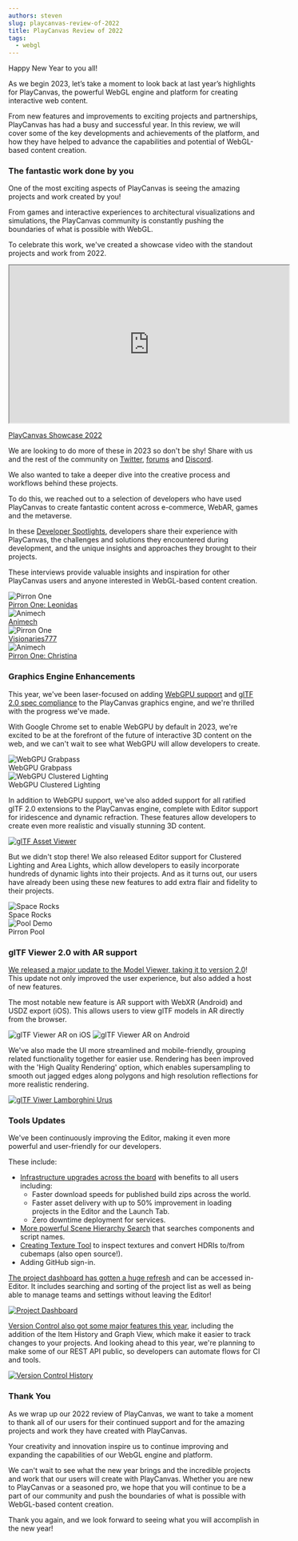 ```yaml
---
authors: steven
slug: playcanvas-review-of-2022
title: PlayCanvas Review of 2022
tags:
  - webgl
---
```


Happy New Year to you all!

As we begin 2023, let’s take a moment to look back at last year’s highlights for PlayCanvas, the powerful WebGL engine and platform for creating interactive web content.

From new features and improvements to exciting projects and partnerships, PlayCanvas has had a busy and successful year. In this review, we will cover some of the key developments and achievements of the platform, and how they have helped to advance the capabilities and potential of WebGL-based content creation.

### The fantastic work done by you

One of the most exciting aspects of PlayCanvas is seeing the amazing projects and work created by you!

From games and interactive experiences to architectural visualizations and simulations, the PlayCanvas community is constantly pushing the boundaries of what is possible with WebGL.

To celebrate this work, we've created a showcase video with the standout projects and work from 2022.

<div className="iframe-container">
    <iframe loading="lazy" width="560" height="315" src="https://www.youtube.com/embed/46f73gp1_TU" title="YouTube video player" allow="accelerometer; autoplay; clipboard-write; encrypted-media; gyroscope; picture-in-picture" allowfullscreen></iframe>
</div>

[PlayCanvas Showcase 2022](https://blog.playcanvas.com/our-2022-developer-showreel-is-live/)

We are looking to do more of these in 2023 so don't be shy! Share with us and the rest of the community on [Twitter](https://twitter.com/playcanvas), [forums](https://forum.playcanvas.com/) and [Discord](https://discord.gg/RSaMRzg).

We also wanted to take a deeper dive into the creative process and workflows behind these projects.

To do this, we reached out to a selection of developers who have used PlayCanvas to create fantastic content across e-commerce, WebAR, games and the metaverse.

In these [Developer Spotlights](https://blog.playcanvas.com/category/developer-spotlight/), developers share their experience with PlayCanvas, the challenges and solutions they encountered during development, and the unique insights and approaches they brought to their projects.

These interviews provide valuable insights and inspiration for other PlayCanvas users and anyone interested in WebGL-based content creation.

<div style={{ display: 'flex', justifyContent: 'space-between', marginBottom: '15px' }}>
    <div style={{ width: '49%' }}>
        <img src="/img/developer-spotlight-pirron-islands.jpg" alt="Pirron One" style={{ width: '100%', height: '300px', objectFit: 'cover' }} />
        <div style={{ textAlign: 'center' }}><a href="https://blog.playcanvas.com/porting-unreal-scenes-to-browser-with-playcanvas-developer-spotlight-with-leonidas-maliokas/">Pirron One: Leonidas</a></div>
    </div>
    <div style={{ width: '49%' }}>
        <img src="/img/developer-spotlight-animech-fjallraven.jpg" alt="Animech" style={{ width: '100%', height: '300px', objectFit: 'cover' }} />
        <div style={{ textAlign: 'center' }}><a href="https://blog.playcanvas.com/webar-experiences-developer-spotlight-with-animech/">Animech</a></div>
    </div>
</div>

<div style={{ display: 'flex', justifyContent: 'space-between', marginBottom: '15px' }}>
    <div style={{ width: '49%' }}>
        <img src="/img/v777-nissan-ar.jpg" alt="Pirron One" style={{ width: '100%', height: '300px', objectFit: 'cover' }} />
        <div style={{ textAlign: 'center' }}><a href="https://blog.playcanvas.com/webar-experiences-and-playcanvas-developer-spotlight-with-frantz-from-visionaries777/">Visionaries777</a></div>
    </div>
    <div style={{ width: '49%' }}>
        <img src="/img/developer-spotlight-christina-home.jpg" alt="Animech" style={{ width: '100%', height: '300px', objectFit: 'cover' }} />
        <div style={{ textAlign: 'center' }}><a href="https://blog.playcanvas.com/webar-experiences-developer-spotlight-with-animech/">Pirron One: Christina</a></div>
    </div>
</div>

### Graphics Engine Enhancements

This year, we've been laser-focused on adding [WebGPU support](https://github.com/playcanvas/engine/issues/3986) and [glTF 2.0 spec compliance](https://blog.playcanvas.com/playcanvas-releases-gltf-viewer-2-0/) to the PlayCanvas graphics engine, and we're thrilled with the progress we've made.

With Google Chrome set to enable WebGPU by default in 2023, we're excited to be at the forefront of the future of interactive 3D content on the web, and we can't wait to see what WebGPU will allow developers to create.

<div style={{ display: 'flex', justifyContent: 'space-between', marginBottom: '15px' }}>
    <div style={{ width: '49%' }}>
        <img src="/img/webgpu-grabpass.gif" alt="WebGPU Grabpass" />
        <div style={{ textAlign: 'center' }}>WebGPU Grabpass</div>
    </div>
    <div style={{ width: '49%' }}>
        <img src="/img/webgpu-clustered-lighting.gif" alt="WebGPU Clustered Lighting" />
        <div style={{ textAlign: 'center' }}>WebGPU Clustered Lighting</div>
    </div>
</div>

In addition to WebGPU support, we've also added support for all ratified glTF 2.0 extensions to the PlayCanvas engine, complete with Editor support for iridescence and dynamic refraction. These features allow developers to create even more realistic and visually stunning 3D content.

[![glTF Asset Viewer](/img/gltf-materials.jpg)](https://playcanvas.github.io/#/graphics/asset-viewer)

But we didn't stop there! We also released Editor support for Clustered Lighting and Area Lights, which allow developers to easily incorporate hundreds of dynamic lights into their projects. And as it turns out, our users have already been using these new features to add extra flair and fidelity to their projects.

<div style={{ display: 'flex', justifyContent: 'space-between', marginBottom: '15px' }}>
    <div style={{ width: '49%' }}>
        <img src="/img/space-rocks-clustered-lighting.gif" alt="Space Rocks" />
        <div style={{ textAlign: 'center' }}>Space Rocks</div>
    </div>
    <div style={{ width: '49%' }}>
        <img src="/img/pirron-pool.gif" alt="Pool Demo" />
        <div style={{ textAlign: 'center' }}>Pirron Pool</div>
    </div>
</div>

### glTF Viewer 2.0 with AR support

[We released a major update to the Model Viewer, taking it to version 2.0](https://blog.playcanvas.com/gltf-viewer-arrives-on-mobile-with-ar-support/)! This update not only improved the user experience, but also added a host of new features.

The most notable new feature is AR support with WebXR (Android) and USDZ export (iOS). This allows users to view glTF models in AR directly from the browser.

<div style={{ display: 'flex', justifyContent: 'space-between', marginBottom: '15px' }}>
    <img src="/img/gltf-viewer-mobile-ar-ios.gif" style={{ width: '49%' }} alt="glTF Viewer AR on iOS" />
    <img src="/img/gltf-viewer-mobile-ar-android.gif" style={{ width: '49%' }} alt="glTF Viewer AR on Android" />
</div>

We've also made the UI more streamlined and mobile-friendly, grouping related functionality together for easier use. Rendering has been improved with the 'High Quality Rendering' option, which enables supersampling to smooth out jagged edges along polygons and high resolution reflections for more realistic rendering.

[![glTF Viwer Lamborghini Urus](/img/gltf-viewer-lamborghini-urus.jpg)](/img/gltf-viewer-lamborghini-urus.jpg)

### Tools Updates

We've been continuously improving the Editor, making it even more powerful and user-friendly for our developers.

These include:

- [Infrastructure upgrades across the board](https://eng.snap.com/playcanvas-backend-infrastructure) with benefits to all users including:
  - Faster download speeds for published build zips across the world.
  - Faster asset delivery with up to 50% improvement in loading projects in the Editor and the Launch Tab.
  - Zero downtime deployment for services.
- [More powerful Scene Hierarchy Search](https://github.com/playcanvas/editor/releases/tag/v1.21.81) that searches components and script names.
- [Creating Texture Tool](https://github.com/playcanvas/editor/releases/tag/v1.21.61) to inspect textures and convert HDRIs to/from cubemaps (also open source!).
- Adding GitHub sign-in.

[The project dashboard has gotten a huge refresh](https://github.com/playcanvas/editor/releases/tag/v1.21.82) and can be accessed in-Editor. It includes searching and sorting of the project list as well as being able to manage teams and settings without leaving the Editor!

[![Project Dashboard](/img/editor-project-dashboard.png)](/img/editor-project-dashboard.png)

[Version Control also got some major features this year](https://github.com/playcanvas/editor/releases/tag/v1.21.30), including the addition of the Item History and Graph View, which make it easier to track changes to your projects. And looking ahead to this year, we're planning to make some of our REST API public, so developers can automate flows for CI and tools.

[![Version Control History](/img/editor-version-control-history.gif)](/img/editor-version-control-history.gif)

### Thank You

As we wrap up our 2022 review of PlayCanvas, we want to take a moment to thank all of our users for their continued support and for the amazing projects and work they have created with PlayCanvas.

Your creativity and innovation inspire us to continue improving and expanding the capabilities of our WebGL engine and platform.

We can't wait to see what the new year brings and the incredible projects and work that our users will create with PlayCanvas. Whether you are new to PlayCanvas or a seasoned pro, we hope that you will continue to be a part of our community and push the boundaries of what is possible with WebGL-based content creation.

Thank you again, and we look forward to seeing what you will accomplish in the new year!

